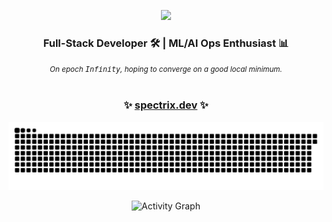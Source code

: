 <p align="center"><a href="#"><img width="25%" height="auto" src="https://i.imgur.com/6I6kSPY.png" height="175px"/></a></p>

<h3 align="center">
  Full-Stack Developer 🛠️ | ML/AI Ops Enthusiast 📊
  <br> </h3>
<p align="center">
  <small><i>On epoch <tt>Infinity</tt>, hoping to converge on a good local minimum.</i></small>
  <br><br> 
</p>
  <h3 align="center">
  ✨ <b><a href="https://spectrix.dev">spectrix.dev</a></b> ✨
</h3>

<p align="center">
<picture>
  <source media="(prefers-color-scheme: dark)" srcset="https://github.com/SpectrixDev/SpectrixDev/blob/output/github-contribution-grid-snake-dark.svg" />
  <source media="(prefers-color-scheme: light)" srcset="https://github.com/SpectrixDev/SpectrixDev/blob/output/github-contribution-grid-snake.svg" />
  <img alt="github-snake" src="https://github.com/SpectrixDev/SpectrixDev/blob/output/github-contribution-grid-snake-dark.svg"" />
</picture>
</p>

<p align="center">
    <img alt="Activity Graph" src="https://github-readme-activity-graph.vercel.app/graph?username=SpectrixDev&bg_color=0D1117&color=FF7BFA&line=FF79C6&point=8BE9FD&hide_border=true" />
</p>
